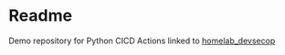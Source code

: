 # Readme
Demo repository for Python CICD Actions linked to [homelab_devsecop](https://github.com/initcyber/homelab_devsecop)
